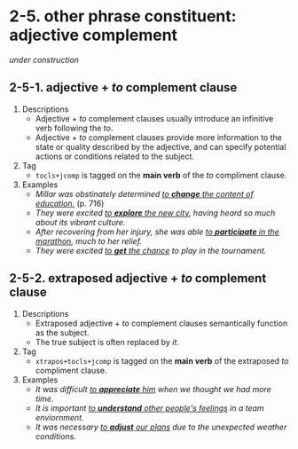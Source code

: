 # 2-5. other phrase constituent: adjective complement
*under construction*

## 2-5-1. adjective + *to* complement clause

1. Descriptions
   - Adjective + *to* complement clauses usually introduce an infinitive verb following the *to*.
   - Adjective + *to* complement clauses provide more information to the state or quality described by the adjective, and can specify potential actions or conditions related to the subject.
2. Tag
   - `tocls+jcomp` is tagged on the **main verb** of the *to* compliment clause.
3. Examples
   - *Millar was obstinately determined <ins>to **change** the content of education.</ins>* (p. 716)
   - *They were excited <ins>to **explore** the new city</ins>, having heard so much about its vibrant culture.*
   - *After recovering from her injury, she was able <ins>to **participate** in the marathon</ins>, much to her relief.*
   - *They were excited <ins>to **get** the chance</ins> to play in the tournament.*
     
## 2-5-2. extraposed adjective + *to* complement clause

1. Descriptions
   - Extraposed adjective + *to* complement clauses semantically function as the subject.
   - The true subject is often replaced by *it.*
2. Tag
   - `xtrapos+tocls+jcomp` is tagged on the **main verb** of the extraposed *to* compliment clause.
3. Examples
   - *It was difficult <ins>to **appreciate** him</ins> when we thought we had more time.*
   - *It is important <ins>to **understand** other people's feelings</ins> in a team enviornment.*
   - *It was necessary <ins> to **adjust** our plans</ins> due to the unexpected weather conditions.*

